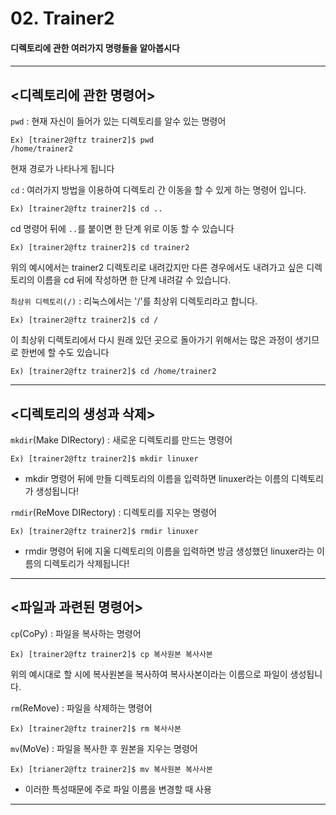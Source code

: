 # 02. Trainer2
<h4>디렉토리에 관한 여러가지 명령들을 알아봅시다<h4>

---

## <디렉토리에 관한 명령어>

`pwd` : 현재 자신이 들어가 있는 디렉토리를 알수 있는 명령어

    Ex) [trainer2@ftz trainer2]$ pwd
    /home/trainer2

현재 경로가 나타나게 됩니다

`cd` : 여러가지 방법을 이용하여 디렉토리 간 이동을 할 수 있게 하는 명령어 입니다.

    Ex) [trainer2@ftz trainer2]$ cd ..
    
cd 명령어 뒤에 `..`를 붙이면 한 단계 위로 이동 할 수 있습니다

    Ex) [trainer2@ftz trainer2]$ cd trainer2

위의 예시에서는 trainer2 디렉토리로 내려갔지만 다른 경우에서도 내려가고 싶은 디렉토리의 이름을 cd 뒤에 작성하면 한 단계 내려갈 수 있습니다.

`최상위 디렉토리(/)` : 리눅스에서는 '/'를 최상위 디렉토리라고 합니다.

    Ex) [trainer2@ftz trainer2]$ cd /

이 최상위 디렉토리에서 다시 원래 있던 곳으로 돌아가기 위해서는 많은 과정이 생기므로 한번에 할 수도 있습니다

    Ex) [trainer2@ftz trainer2]$ cd /home/trainer2

---

## <디렉토리의 생성과 삭제>

`mkdir`(Make DIRectory) : 새로운 디렉토리를 만드는 명령어

    Ex) [trainer2@ftz trainer2]$ mkdir linuxer

- mkdir 명령어 뒤에 만들 디렉토리의 이름을 입력하면 linuxer라는 이름의 디렉토리가 생성됩니다!

`rmdir`(ReMove DIRectory) : 디렉토리를 지우는 명령어

    Ex) [trainer2@ftz trainer2]$ rmdir linuxer

- rmdir 명령어 뒤에 지울 디렉토리의 이름을 입력하면 방금 생성했던 linuxer라는 이름의 디렉토리가 삭제됩니다!

---

## <파일과 과련된 명령어>

`cp`(CoPy) : 파일을 복사하는 명령어

    Ex) [trainer2@ftz trainer2]$ cp 복사원본 복사사본

위의 예시대로 할 시에 복사원본을 복사하여 복사사본이라는 이름으로 파일이 생성됩니다.

`rm`(ReMove) : 파일을 삭제하는 명령어

    Ex) [trainer2@ftz trainer2]$ rm 복사사본

`mv`(MoVe) : 파일을 복사한 후 원본을 지우는 명령어


    Ex) [trianer2@ftz trainer2]$ mv 복사원본 복사사본

- 이러한 특성때문에 주로 파일 이름을 변경할 때 사용

---